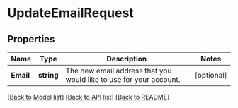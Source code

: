 # UpdateEmailRequest

## Properties

Name | Type | Description | Notes
------------ | ------------- | ------------- | -------------
**Email** | **string** | The new email address that you would like to use for your account. |[optional] 

[[Back to Model list]](../README.md#documentation-for-models) [[Back to API list]](../README.md#documentation-for-api-endpoints) [[Back to README]](../README.md)



